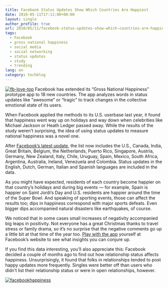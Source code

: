 ```yaml
---
title: Facebook Status Updates Show Which Countries Are Happiest
date: 2010-05-11T17:11:00+00:00
layout: single
author_profile: true
url: 2010/05/11/facebook-status-updates-show-which-countries-are-happiest/
tags:
  - Facebook
  - gross national happiness
  - social media
  - social networking
  - status updates
  - study
  - trending
lang: en
category: techblog
---
```

[![fb-love-top](http://lh6.ggpht.com/_vaUVXcmC3OI/S-mIvSoru3I/AAAAAAAACKA/kmOx2Rc03N8/fb-love-top_thumb%5B2%5D.jpg?imgmax=800 "fb-love-top")](http://lh6.ggpht.com/_vaUVXcmC3OI/S-mItSTP6MI/AAAAAAAACJ8/dPA9cHgQPzo/s1600-h/fb-love-top%5B4%5D.jpg) Facebook has extended its “Gross National Happiness” prototype app to 18 new countries. The app analyzes words in status updates like “awesome” or “tragic” to track changes in the collective emotional state of its users. 

When Facebook applied the methods to its U.S. userbase last year, it found that happiness went way up on holidays and way down when celebrities like Michael Jackson or Heath Ledger passed away. While the results of the study weren’t surprising, the idea of using status updates to measure national happiness was a novel one. 

After [Facebook’s latest update](http://blog.facebook.com/blog.php?post=387623222130), the list now includes the U.S., Canada, India, Great Britain, Belgium, the Netherlands, Puerto Rico, Singapore, Austria, Germany, New Zealand, Italy, Chile, Uruguay, Spain, Mexico, South Africa, Argentina, Australia, Ireland, Venezuela and Colombia. Status updates in the English, Dutch, German, Italian and Spanish languages are included in the data. 

As you might have expected, residents of each country become happier on that country’s holidays and during big events — for example, Spain is happier on Saint Jordi’s Day and U.S. residents are happier around the time of the Super Bowl. And speaking of sporting events, those can affect the results too; dips in happiness correspond with major sports defeats. Even bigger dips accompanied natural disasters like earthquakes, of course. 

We noticed that in some cases small increases of negativity accompanied big leaps in positivity. Not everyone has a great Christmas thanks to travel stress or family drama, so it’s no surprise that the negative comments go up a little bit at that time of the year too. [Play with the app](http://apps.facebook.com/gnh_index/) yourself at Facebook’s website to see what insights you can conjure up. 

If you find this data interesting, you’ll also appreciate this: Facebook decided a couple of months ago to find out how relationship status affects happiness. Unsurprisingly, it found that folks in relationships tended to post happy updates more frequently. Singles were better off than users who didn’t list their relationship status or were in open relationships, however. 

[![facebookhappiness](http://lh5.ggpht.com/_vaUVXcmC3OI/S-mI1Yc2B9I/AAAAAAAACKI/v-8o4KdOz7E/facebookhappiness_thumb%5B4%5D.jpg?imgmax=800 "facebookhappiness")](http://lh4.ggpht.com/_vaUVXcmC3OI/S-mIyWKZtEI/AAAAAAAACKE/OBthWepVQpM/s1600-h/facebookhappiness%5B6%5D.jpg)